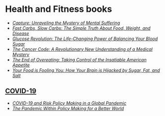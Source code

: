 # Health and Fitness books

* [_Capture: Unraveling the Mystery of Mental Suffering_](./books/Capture%20Unraveling%20the%20Mystery%20of%20Mental%20Suffering%20(Kessler,%20David%20A%20D,%20M)%20(Z-Library).epub)
* [_Fast Carbs, Slow Carbs: The Simple Truth About Food, Weight, and Disease_](./books/zlib.pub_fast-carbs-slow-carbs-the-truth-about-weight-why-were-sick-and-how-to-stay-alive.epub)
* [_Glucose Revolution: The  Life-Changing Power of Balancing Your Blood Sugar_](./books/Glucose%20Revolution_%20The%20Life-Changing%20Power%20of%20Balancing%20Your%20Blood%20Sugar.pdf)
* [_The Cancer Code: A Revolutionary New Understanding of a Medical Mystery_](./books/The-Cancer-Code_-A-Revolutionary-New-Understanding-of-a-Medical-Mystery-by-Jason-Fung.pdf)
* [_The End of Overeating: Taking Control of the Insatiable American Appetite_](./books/zlib.pub_the-end-of-overeating-taking-control-of-the-insatiable-american-appetite.epub)
* [_Your Food is Fooling You: How Your Brain is Hijacked by Sugar, Fat, and Salt_](./books/Your%20Food%20Is%20Fooling%20You%20How%20Your%20Brain%20Is%20Hijacked%20by%20Sugar,%20Fat,%20and%20Salt%20(David%20A.%20Kessler,%20M.D.)%20(Z-Library).epub)

## [COVID-19](./books/COVID-19/)

* [_COVID-19 and Risk Policy Making in a Global Pandemic_](./books/COVID-19/dokumen.pub_covid-19-and-risk-policy-making-in-a-global-pandemic-9781447362029.pdf)
* [_The Pandemic Within Policy Making for a Better World_](./books/COVID-19/dokumen.pub_the-pandemic-within-policy-making-for-a-better-world-9781447362258.pdf)